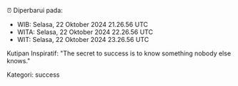 ⏰ Diperbarui pada:
- WIB: Selasa, 22 Oktober 2024 21.26.56 UTC
- WITA: Selasa, 22 Oktober 2024 22.26.56 UTC
- WIT: Selasa, 22 Oktober 2024 23.26.56 UTC

Kutipan Inspiratif:
"The secret to success is to know something nobody else knows."


Kategori: success

